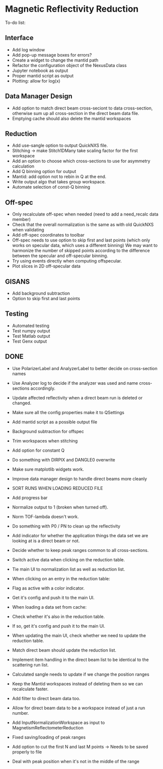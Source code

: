 # Magnetic Reflectivity Reduction
To-do list:

## Interface
- Add log window
- Add pop-up message boxes for errors?
- Create a widget to change the mantid path
- Refactor the configuration object of the NexusData class
- Jupyter notebook as output
- Proper mantid script as output
- Plotting: allow for log(x)

## Data Manager Design
- Add option to match direct beam cross-seciont to data cross-section, otherwise sum up all cross-section in the direct beam data file.
- Emptying cache should also delete the mantid workspaces

## Reduction
- Add use-sangle option to output QuickNXS file.
- Stitching  -> make Stitch1DMany take scaling factor for the first workspace
- Add an option to choose which cross-sections to use for asymmetry calculation
- Add Q binning option for output
- Mantid: add option not to rebin in Q at the end.
- Write output algo that takes group workspace.
- Automate selection of const-Q binning

## Off-spec
- Only recalculate off-spec when needed (need to add a need_recalc data member)
- Check that the overall normalization is the same as with old QuickNXS when validating
- Add off-spec coordinates to toolbar
- Off-spec needs to use option to skip first and last points
  (which only works on specular data, which uses a different binning)
  We may want to harmonize the number of skipped points according to the difference between
  the specular and off-specular binning.
- Try using events directly when computing offspecular.
- Plot slices in 2D off-specular data

## GISANS
- Add background subtraction
- Option to skip first and last points

## Testing
- Automated testing
- Test numpy output
- Test Matlab output
- Test Genx output

## DONE
- Use PolarizerLabel and AnalyzerLabel to better decide on cross-section names
- Use Analyzer log to decide if the analyzer was used and name cross-sections accordingly.
- Update affected reflectivity when a direct beam run is deleted or changed.
- Make sure all the config properties make it to QSettings
- Add mantid script as a possible output file
- Background subtraction for offspec
- Trim workspaces when stitching
- Add option for constant Q
- Do something with DIRPIX and DANGLE0 overwrite
- Make sure matplotlib widgets work.
- Improve data manager design to handle direct beams more cleanly
- SORT RUNS WHEN LOADING REDUCED FILE
- Add progress bar
- Normalize output to 1 (broken when turned off).
- Norm TOF-lambda doesn't work.
- Do something with P0 / PN to clean up the reflectivity
- Add indicator for whether the application things the data set we are looking at is a direct beam or not.
- Decide whether to keep peak ranges common to all cross-sections.
- Switch active data when clicking on the reduction table.
- Tie main UI to normalization list as well as reduction list.
- When clicking on an entry in the reduction table:
 - Flag as active with a color indicator.
 - Get it's config and push it to the main UI.

- When loading a data set from cache:
 - Check whether it's also in the reduction table.
 - If so, get it's config and push it to the main UI.

- When updating the main UI, check whether we need to update the reduction table.
- Match direct beam should update the reduction list.
- Implement item handling in the direct beam list to be identical to the scattering run list.
- Calculated sangle needs to update if we change the position ranges
- Keep the Mantid workspaces instead of deleting them so we can recalculate faster.
- Add filter to direct beam data too.
- Allow for direct beam data to be a workspace instead of just a run number.
- Add InputNormalizationWorkspace as input to MagnetismReflectometerReduction
- Fixed saving/loading of peak ranges
- Add option to cut the first N and last M points -> Needs to be saved properly to file
- Deal with peak position when it's not in the middle of the range

